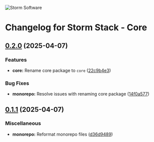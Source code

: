 ![Storm Software](https://public.storm-cdn.com/brand-banner.png)

# Changelog for Storm Stack - Core

## [0.2.0](https://github.com/storm-software/storm-stack/releases/tag/core%400.2.0) (2025-04-07)

### Features

- **core:** Rename core package to `core`
  ([22c9b4e3](https://github.com/storm-software/storm-stack/commit/22c9b4e3))

### Bug Fixes

- **monorepo:** Resolve issues with renaming core package
  ([14f0a577](https://github.com/storm-software/storm-stack/commit/14f0a577))

## [0.1.1](https://github.com/storm-software/storm-stack/releases/tag/storm-stack%400.1.1) (2025-04-07)

### Miscellaneous

- **monorepo:** Reformat monorepo files
  ([d36d9489](https://github.com/storm-software/storm-stack/commit/d36d9489))
